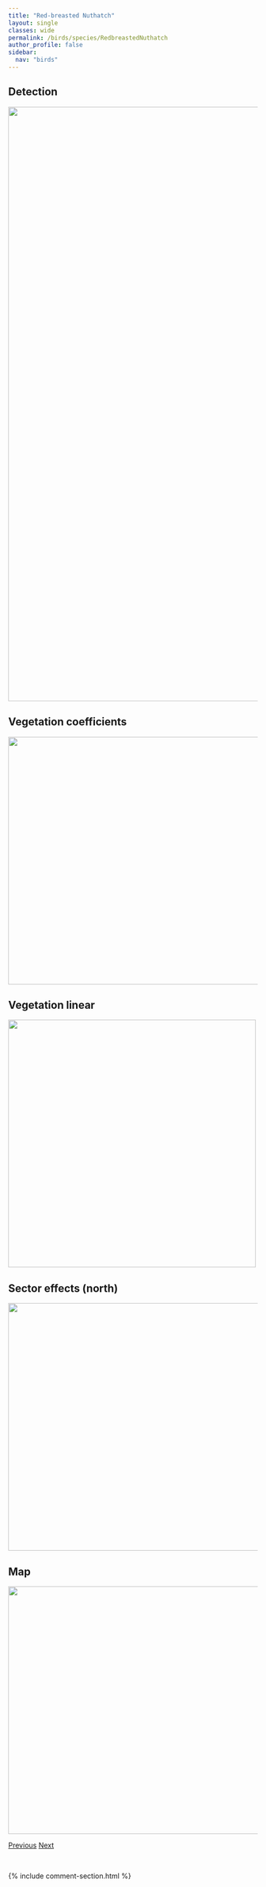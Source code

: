 ```yaml
---
title: "Red-breasted Nuthatch"
layout: single
classes: wide
permalink: /birds/species/RedbreastedNuthatch
author_profile: false
sidebar:
  nav: "birds"
---
```


<h2>Detection</h2>

<a href="https://drive.google.com/uc?export=view&id=12BuQuIKnXQPYrRQIfjFAKE6I4mhsTE1m">
<img src="https://drive.google.com/uc?export=view&id=12BuQuIKnXQPYrRQIfjFAKE6I4mhsTE1m" height = "1200" width = "800">
</a>

<h2>Vegetation coefficients</h2>

<a href="https://drive.google.com/uc?export=view&id=1Z2tW_doTCvy6AItCQVzQ6LJwAUzaWrFk">
<img src="https://drive.google.com/uc?export=view&id=1Z2tW_doTCvy6AItCQVzQ6LJwAUzaWrFk" height = "500" width = "1000">
</a>

<h2>Vegetation linear</h2>

<a href="https://drive.google.com/uc?export=view&id=1hy5-MjWRtVh5txe9ghZ7qpp3ONhh6AcS">
<img src="https://drive.google.com/uc?export=view&id=1hy5-MjWRtVh5txe9ghZ7qpp3ONhh6AcS" height = "500" width = "500">
</a>

<h2>Sector effects (north)</h2>

<a href="https://drive.google.com/uc?export=view&id=1dPPvHH4sg3EYcrxsqDj25MTYYkmIuqbm">
<img src="https://drive.google.com/uc?export=view&id=1dPPvHH4sg3EYcrxsqDj25MTYYkmIuqbm" height = "500" width = "1000">
</a>

<h2>Map</h2>

<a href="https://drive.google.com/uc?export=view&id=189of2QvDqNu7EYAsbHWJT-oUgjT3ZbBN">
<img src="https://drive.google.com/uc?export=view&id=189of2QvDqNu7EYAsbHWJT-oUgjT3ZbBN" height = "500" width = "1500">
</a>

<a href="/birds/species/RingbilledGull/" class="pagination--pager" title="Ring-billed Gull">Previous</a> <a href="/birds/species/RubycrownedKinglet/" class="pagination--pager" title="Ruby-crowned Kinglet">Next</a>

<p>&nbsp;</p>

{% include comment-section.html %}
